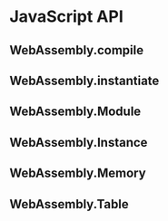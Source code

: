 # JavaScript API

## WebAssembly.compile

## WebAssembly.instantiate

## WebAssembly.Module

## WebAssembly.Instance

## WebAssembly.Memory

## WebAssembly.Table

